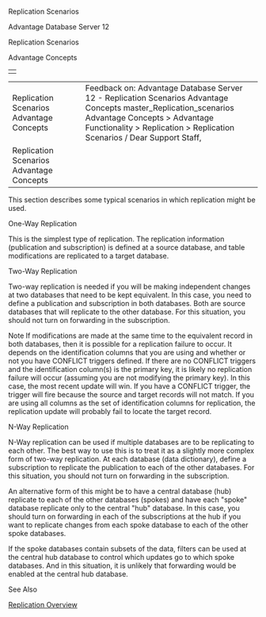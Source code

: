 Replication Scenarios




Advantage Database Server 12  

Replication Scenarios

Advantage Concepts

|  |
| --- |
|  |

|  |  |  |  |  |
| --- | --- | --- | --- | --- |
| Replication Scenarios  Advantage Concepts |  |  | Feedback on: Advantage Database Server 12 - Replication Scenarios Advantage Concepts master\_Replication\_scenarios Advantage Concepts > Advantage Functionality > Replication > Replication Scenarios / Dear Support Staff, |  |
| Replication Scenarios  Advantage Concepts |  |  |  |  |

This section describes some typical scenarios in which replication might be used.

One-Way Replication

This is the simplest type of replication. The replication information (publication and subscription) is defined at a source database, and table modifications are replicated to a target database.

Two-Way Replication

Two-way replication is needed if you will be making independent changes at two databases that need to be kept equivalent. In this case, you need to define a publication and subscription in both databases. Both are source databases that will replicate to the other database. For this situation, you should not turn on forwarding in the subscription.

Note If modifications are made at the same time to the equivalent record in both databases, then it is possible for a replication failure to occur. It depends on the identification columns that you are using and whether or not you have CONFLICT triggers defined. If there are no CONFLICT triggers and the identification column(s) is the primary key, it is likely no replication failure will occur (assuming you are not modifying the primary key). In this case, the most recent update will win. If you have a CONFLICT trigger, the trigger will fire because the source and target records will not match. If you are using all columns as the set of identification columns for replication, the replication update will probably fail to locate the target record.

N-Way Replication

N-Way replication can be used if multiple databases are to be replicating to each other. The best way to use this is to treat it as a slightly more complex form of two-way replication. At each database (data dictionary), define a subscription to replicate the publication to each of the other databases. For this situation, you should not turn on forwarding in the subscription.

An alternative form of this might be to have a central database (hub) replicate to each of the other databases (spokes) and have each "spoke" database replicate only to the central "hub" database. In this case, you should turn on forwarding in each of the subscriptions at the hub if you want to replicate changes from each spoke database to each of the other spoke databases.

If the spoke databases contain subsets of the data, filters can be used at the central hub database to control which updates go to which spoke databases. And in this situation, it is unlikely that forwarding would be enabled at the central hub database.

See Also

[Replication Overview](master_replication_overview.htm)